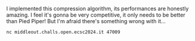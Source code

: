 I implemented this compression algorithm, its performances are honestly amazing. I feel it's gonna be very competitive, it only needs to be better than Pied Piper! But I'm afraid there's something wrong with it...

`nc middleout.challs.open.ecsc2024.it 47009`
